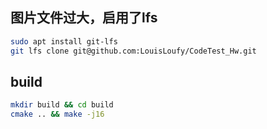 ## 图片文件过大，启用了lfs
``` bash
sudo apt install git-lfs
git lfs clone git@github.com:LouisLoufy/CodeTest_Hw.git
```

## build
``` bash
mkdir build && cd build
cmake .. && make -j16
```
